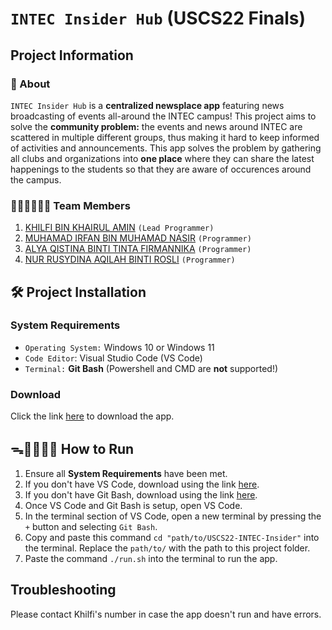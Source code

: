 # `INTEC Insider Hub` (USCS22 Finals)
## Project Information
### 🤔 About
`INTEC Insider Hub` is a **centralized newsplace app** featuring news broadcasting of events all-around the INTEC campus! This project aims to solve the **community problem:** the events and news around INTEC are scattered in multiple different groups, thus making it hard to keep informed of activities and announcements. This app solves the problem by gathering all clubs and organizations into **one place** where they can share the latest happenings to the students so that they are aware of occurences around the campus.

### 👨🏻‍💻👩🏻‍💻 Team Members
1. [KHILFI BIN KHAIRUL AMIN](https://github.com/KhilfiKhairulAmin) `(Lead Programmer)`
2. [MUHAMAD IRFAN BIN MUHAMAD NASIR](https://github.com/iZERITH) `(Programmer)`
3. [ALYA QISTINA BINTI TINTA FIRMANNIKA](https://github.com/alyaqistinatinta) `(Programmer)`
4. [NUR RUSYDINA AQILAH BINTI ROSLI](https://github.com/rusydinaqilah) `(Programmer)`
 
## 🛠️ Project Installation
### System Requirements
- `Operating System:` Windows 10 or Windows 11
- `Code Editor`: Visual Studio Code (VS Code)
- `Terminal:` **Git Bash** (Powershell and CMD are **not** supported!)
 
### Download
Click the link [here](https://github.com/KhilfiKhairulAmin/USCS22-INTEC-Insider/releases/download/v1.0.0/USCS22-INTEC-Insider.zip) to download the app.
 
## ᯓ🏃🏻‍♀️‍➡️ How to Run
1. Ensure all **System Requirements** have been met.
2. If you don't have VS Code, download using the link [here](https://code.visualstudio.com/).
3. If you don't have Git Bash, download using the link [here](https://git-scm.com/downloads/win).
4. Once VS Code and Git Bash is setup, open VS Code.
5. In the terminal section of VS Code, open a new terminal by pressing the `+` button and selecting `Git Bash`.
6. Copy and paste this command `cd "path/to/USCS22-INTEC-Insider"` into the terminal. Replace the `path/to/` with the path to this project folder.
7. Paste the command `./run.sh` into the terminal to run the app.

## Troubleshooting
Please contact Khilfi's number in case the app doesn't run and have errors.
